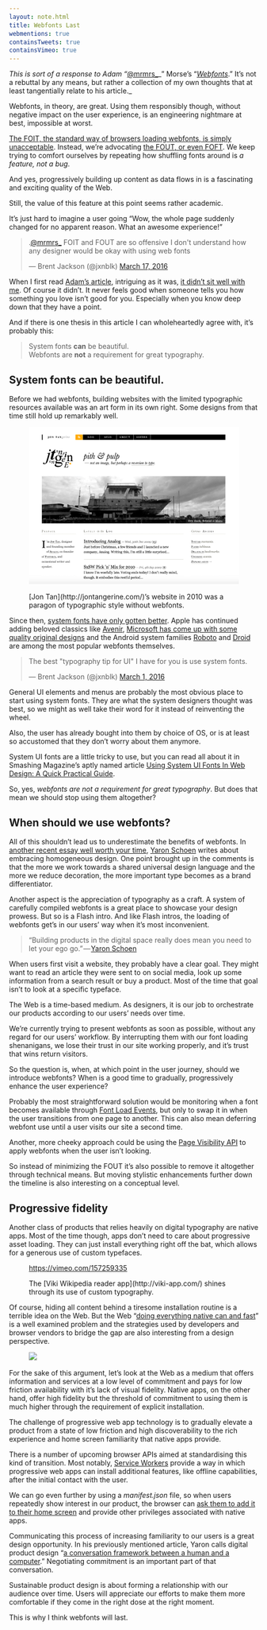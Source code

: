 ```yaml
---
layout: note.html
title: Webfonts Last
webmentions: true
containsTweets: true
containsVimeo: true
---
```


_This is sort of a response to Adam “_[@mrmrs_](https://twitter.com/mrmrs_)_” Morse’s “_[_Webfonts_](http://mrmrs.io/writing/2016/03/17/webfonts/)_.” It’s not a rebuttal by any means, but rather a collection of my own thoughts that at least tangentially relate to his article._

Webfonts, in theory, are great. Using them responsibly though, without negative impact on the user experience, is an engineering nightmare at best, impossible at worst.

[The FOIT, the standard way of browsers loading webfonts, is simply unacceptable](https://www.filamentgroup.com/lab/font-events.html). Instead, we’re advocating [the FOUT, or even FOFT](http://www.zachleat.com/web/critical-webfonts/). We keep trying to comfort ourselves by repeating how shuffling fonts around is _a feature, not a bug_.

And yes, progressively building up content as data flows in is a fascinating and exciting quality of the Web.

Still, the value of this feature at this point seems rather academic.

It’s just hard to imagine a user going “Wow, the whole page suddenly changed for no apparent reason. What an awesome experience!”

<div>
<blockquote class="twitter-tweet" data-lang="en"><p lang="en" dir="ltr">.<a href="https://twitter.com/mrmrs_">@mrmrs_</a> FOIT and FOUT are so offensive I don&#39;t understand how any designer would be okay with using web fonts</p>&mdash; Brent Jackson (@jxnblk) <a href="https://twitter.com/jxnblk/status/710456292436025345">March 17, 2016</a></blockquote>
<script async src="//platform.twitter.com/widgets.js" charset="utf-8"></script>
</div>

When I first read [Adam’s article](http://mrmrs.io/writing/2016/03/17/webfonts/), intriguing as it was, [it didn’t sit well with me](https://twitter.com/fredericmarx/status/710480904255315968). Of course it didn’t. It never feels good when someone tells you how something you love isn’t good for you. Especially when you know deep down that they have a point.

And if there is one thesis in this article I can wholeheartedly agree with, it’s probably this:

> System fonts **can** be beautiful.  
> Webfonts are **not** a requirement for great typography.

## System fonts can be beautiful.

Before we had webfonts, building websites with the limited typographic resources available was an art form in its own right. Some designs from that time still hold up remarkably well.

<figure>

![](images/jon-tan.png)

<figcaption class="imageCaption">[Jon Tan](http://jontangerine.com/)’s website in 2010 was a paragon of typographic style without webfonts.</figcaption>

</figure>

Since then, [system fonts have only gotten better](http://practicaltypography.com/system-fonts.html). Apple has continued adding beloved classics like [Avenir](https://en.wikipedia.org/wiki/Avenir_%28typeface%29), [Microsoft has come up with some quality original designs](http://typographica.org/on-typography/microsofts-cleartype-font-collection-a-fair-and-balanced-review/) and the Android system families [Roboto](https://en.wikipedia.org/wiki/Roboto) and [Droid](https://en.wikipedia.org/wiki/Droid_fonts) are among the most popular webfonts themselves.

<div>
<blockquote class="twitter-tweet" data-lang="en"><p lang="en" dir="ltr">The best &quot;typography tip for UI&quot; I have for you is use system fonts.</p>&mdash; Brent Jackson (@jxnblk) <a href="https://twitter.com/jxnblk/status/704755241263173633">March 1, 2016</a></blockquote>
</div>

General UI elements and menus are probably the most obvious place to start using system fonts. They are what the system designers thought was best, so we might as well take their word for it instead of reinventing the wheel.

Also, the user has already bought into them by choice of OS, or is at least so accustomed that they don’t worry about them anymore.

System UI fonts are a little tricky to use, but you can read all about it in Smashing Magazine’s aptly named article [Using System UI Fonts In Web Design: A Quick Practical Guide](https://www.smashingmagazine.com/2015/11/using-system-ui-fonts-practical-guide/ "Read 'Using System UI Fonts In Web Design: A Quick Practical Guide'").

So, yes, _webfonts are not a requirement for great typography_. But does that mean we should stop using them altogether?

## When should we use webfonts?

All of this shouldn’t lead us to underestimate the benefits of webfonts. In [another recent essay well worth your time](https://medium.com/@yarcom/in-defense-of-homogeneous-design-b27f79f4bb87#.jcc9ui9p1), [Yaron Schoen](https://twitter.com/Yarcom) writes about embracing homogeneous design. One point brought up in the comments is that the more we work towards a shared universal design language and the more we reduce decoration, the more important type becomes as a brand differentiator.

Another aspect is the appreciation of typography as a craft. A system of carefully compiled webfonts is a great place to showcase your design prowess. But so is a Flash intro. And like Flash intros, the loading of webfonts get’s in our users’ way when it’s most inconvenient.

> “Building products in the digital space really does mean you need to let your ego go.” — [Yaron Schoen](https://medium.com/@yarcom/in-defense-of-homogeneous-design-b27f79f4bb87#.qy01pplsi)

When users first visit a website, they probably have a clear goal. They might want to read an article they were sent to on social media, look up some information from a search result or buy a product. Most of the time that goal isn’t to look at a specific typeface.

The Web is a time-based medium. As designers, it is our job to orchestrate our products according to our users’ needs over time.

We’re currently trying to present webfonts as soon as possible, without any regard for our users’ workflow. By interrupting them with our font loading shenanigans, we lose their trust in our site working properly, and it’s trust that wins return visitors.

So the question is, when, at which point in the user journey, should we introduce webfonts? When is a good time to gradually, progressively enhance the user experience?

Probably the most straightforward solution would be monitoring when a font becomes available through [Font Load Events](https://dev.opera.com/articles/better-font-face/), but only to swap it in when the user transitions from one page to another. This can also mean deferring webfont use until a user visits our site a second time.

Another, more cheeky approach could be using the [Page Visibility API](https://developer.mozilla.org/en-US/docs/Web/API/Page_Visibility_API) to apply webfonts when the user isn’t looking.

So instead of minimizing the FOUT it’s also possible to remove it altogether through technical means. But moving stylistic enhancements further down the timeline is also interesting on a conceptual level.

## Progressive fidelity

Another class of products that relies heavily on digital typography are native apps. Most of the time though, apps don’t need to care about progressive asset loading. They can just install everything right off the bat, which allows for a generous use of custom typefaces.

<figure>

https://vimeo.com/157259335

<figcaption class="imageCaption">The [Viki Wikipedia reader app](http://viki-app.com/) shines through its use of custom typography.</figcaption>

</figure>

Of course, hiding all content behind a tiresome installation routine is a terrible idea on the Web. But the Web “[doing everything native can and fast](https://twitter.com/jaffathecake)” is a well examined problem and the strategies used by developers and browser vendors to bridge the gap are also interesting from a design perspective.

<figure>

![](https://cdn-images-1.medium.com/max/800/1*tmYFWHzYiMFySPiF7gwesg.png)

</figure>

For the sake of this argument, let’s look at the Web as a medium that offers information and services at a low level of commitment and pays for low friction availability with it’s lack of visual fidelity. Native apps, on the other hand, offer high fidelity but the threshold of commitment to using them is much higher through the requirement of explicit installation.

The challenge of progressive web app technology is to gradually elevate a product from a state of low friction and high discoverability to the rich experience and home screen familiarity that native apps provide.

There is a number of upcoming browser APIs aimed at standardising this kind of transition. Most notably, [Service Workers](https://developer.mozilla.org/en-US/docs/Web/API/Service_Worker_API) provide a way in which progressive web apps can install additional features, like offline capabilities, after the initial contact with the user.

We can go even further by using a _manifest.json_ file, so when users repeatedly show interest in our product, the browser can [ask them to add it to their home screen](https://developer.chrome.com/multidevice/android/installtohomescreen) and provide other privileges associated with native apps.

Communicating this process of increasing familiarity to our users is a great design opportunity. In his previously mentioned article, Yaron calls digital product design “[a conversation framework between a human and a computer](https://medium.com/@yarcom/in-defense-of-homogeneous-design-b27f79f4bb87#.amt7re2a6).” Negotiating commitment is an important part of that conversation.

Sustainable product design is about forming a relationship with our audience over time. Users will appreciate our efforts to make them more comfortable if they come in the right dose at the right moment.

This is why I think webfonts will last.
